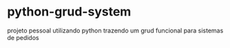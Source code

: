 # python-grud-system
projeto pessoal utilizando python  trazendo um grud funcional para sistemas de pedidos 
